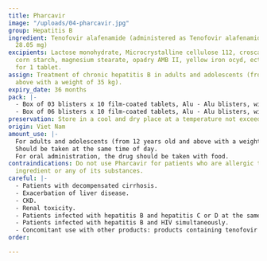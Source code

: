 ```yaml
---
title: Pharcavir
image: "/uploads/04-pharcavir.jpg"
group: Hepatitis B
ingredient: Tenofovir alafenamide (administered as Tenofovir alafenamide fumarate
  28.05 mg)
excipients: Lactose monohydrate, Microcrystalline cellulose 112, croscarmello sodium,
  corn starch, magnesium stearate, opadry AMB II, yellow iron ocyd, ect. just enough
  for 1 tablet.
assign: Treatment of chronic hepatitis B in adults and adolescents (from12 years and
  above with a weight of 35 kg).
expiry_date: 36 months
pack: |-
  - Box of 03 blisters x 10 film-coated tablets, Alu - Alu blisters, with instruction sheet.
  - Box of 06 blisters x 10 film-coated tablets, Alu - Alu blisters, with instruction sheet.
preservation: Store in a cool and dry place at a temperature not exceeding 30°C.
origin: Viet Nam
amount_use: |-
  For adults and adolescents (from 12 years old and above with a weight of 35kg): Take 1 tablet / time x 1 time / day.
  Should be taken at the same time of day.
  For oral administration, the drug should be taken with food.
contraindications: Do not use Pharcavir for patients who are allergic to the active
  ingredient or any of its substances.
careful: |-
  - Patients with decompensated cirrhosis.
  - Exacerbation of liver disease.
  - CKD.
  - Renal toxicity.
  - Patients infected with hepatitis B and hepatitis C or D at the same time.
  - Patients infected with hepatitis B and HIV simultaneously.
  - Concomitant use with other products: products containing tenofovir alafenamide, tenofovir disoproxil fumarate or adefovir dipivoxil, antiepileptic drugs, products containing lactose, potent inhibitors of P-gp (e.g. itraconazole and ketoconazole).
order: 

---
```

